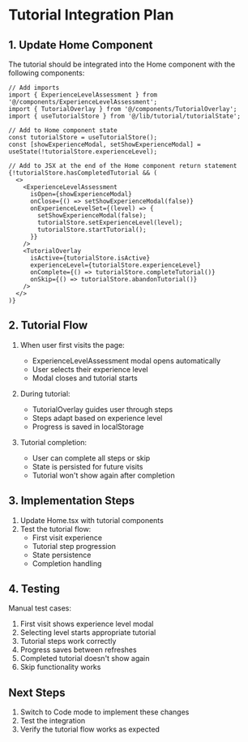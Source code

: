 # Tutorial Integration Plan

## 1. Update Home Component

The tutorial should be integrated into the Home component with the following components:

```tsx
// Add imports
import { ExperienceLevelAssessment } from '@/components/ExperienceLevelAssessment';
import { TutorialOverlay } from '@/components/TutorialOverlay';
import { useTutorialStore } from '@/lib/tutorial/tutorialState';

// Add to Home component state
const tutorialStore = useTutorialStore();
const [showExperienceModal, setShowExperienceModal] = useState(!tutorialStore.experienceLevel);

// Add to JSX at the end of the Home component return statement
{!tutorialStore.hasCompletedTutorial && (
  <>
    <ExperienceLevelAssessment
      isOpen={showExperienceModal}
      onClose={() => setShowExperienceModal(false)}
      onExperienceLevelSet={(level) => {
        setShowExperienceModal(false);
        tutorialStore.setExperienceLevel(level);
        tutorialStore.startTutorial();
      }}
    />
    <TutorialOverlay
      isActive={tutorialStore.isActive}
      experienceLevel={tutorialStore.experienceLevel}
      onComplete={() => tutorialStore.completeTutorial()}
      onSkip={() => tutorialStore.abandonTutorial()}
    />
  </>
)}
```

## 2. Tutorial Flow

1. When user first visits the page:
   - ExperienceLevelAssessment modal opens automatically
   - User selects their experience level
   - Modal closes and tutorial starts

2. During tutorial:
   - TutorialOverlay guides user through steps
   - Steps adapt based on experience level
   - Progress is saved in localStorage

3. Tutorial completion:
   - User can complete all steps or skip
   - State is persisted for future visits
   - Tutorial won't show again after completion

## 3. Implementation Steps

1. Update Home.tsx with tutorial components
2. Test the tutorial flow:
   - First visit experience
   - Tutorial step progression
   - State persistence
   - Completion handling

## 4. Testing

Manual test cases:
1. First visit shows experience level modal
2. Selecting level starts appropriate tutorial
3. Tutorial steps work correctly
4. Progress saves between refreshes
5. Completed tutorial doesn't show again
6. Skip functionality works

## Next Steps

1. Switch to Code mode to implement these changes
2. Test the integration
3. Verify the tutorial flow works as expected